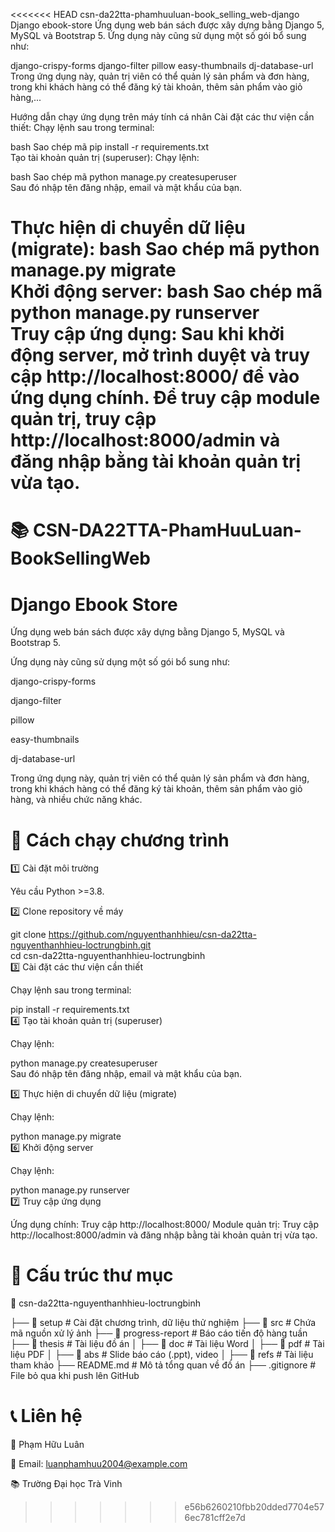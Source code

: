 <<<<<<< HEAD
csn-da22tta-phamhuuluan-book_selling_web-django
Django ebook-store
Ứng dụng web bán sách được xây dựng bằng Django 5, MySQL và Bootstrap 5.
Ứng dụng này cũng sử dụng một số gói bổ sung như:

django-crispy-forms
django-filter
pillow
easy-thumbnails
dj-database-url
Trong ứng dụng này, quản trị viên có thể quản lý sản phẩm và đơn hàng, trong khi khách hàng có thể đăng ký tài khoản, thêm sản phẩm vào giỏ hàng,...

Hướng dẫn chạy ứng dụng trên máy tính cá nhân
Cài đặt các thư viện cần thiết:
Chạy lệnh sau trong terminal:

bash
Sao chép mã
pip install -r requirements.txt  
Tạo tài khoản quản trị (superuser):
Chạy lệnh:

bash
Sao chép mã
python manage.py createsuperuser  
Sau đó nhập tên đăng nhập, email và mật khẩu của bạn.

Thực hiện di chuyển dữ liệu (migrate):
bash
Sao chép mã
python manage.py migrate  
Khởi động server:
bash
Sao chép mã
python manage.py runserver  
Truy cập ứng dụng:
Sau khi khởi động server, mở trình duyệt và truy cập http://localhost:8000/ để vào ứng dụng chính.
Để truy cập module quản trị, truy cập http://localhost:8000/admin và đăng nhập bằng tài khoản quản trị vừa tạo.
=======
# 📚 CSN-DA22TTA-PhamHuuLuan-BookSellingWeb
# Django Ebook Store

Ứng dụng web bán sách được xây dựng bằng Django 5, MySQL và Bootstrap 5.

Ứng dụng này cũng sử dụng một số gói bổ sung như:

django-crispy-forms

django-filter

pillow

easy-thumbnails

dj-database-url

Trong ứng dụng này, quản trị viên có thể quản lý sản phẩm và đơn hàng, trong khi khách hàng có thể đăng ký tài khoản, thêm sản phẩm vào giỏ hàng, và nhiều chức năng khác.

# 🚀 Cách chạy chương trình

1️⃣ Cài đặt môi trường

Yêu cầu Python >=3.8.

2️⃣ Clone repository về máy


git clone https://github.com/nguyenthanhhieu/csn-da22tta-nguyenthanhhieu-loctrungbinh.git  
cd csn-da22tta-nguyenthanhhieu-loctrungbinh  
3️⃣ Cài đặt các thư viện cần thiết

Chạy lệnh sau trong terminal:


pip install -r requirements.txt  
4️⃣ Tạo tài khoản quản trị (superuser)

Chạy lệnh:


python manage.py createsuperuser  
Sau đó nhập tên đăng nhập, email và mật khẩu của bạn.

5️⃣ Thực hiện di chuyển dữ liệu (migrate)

Chạy lệnh:


python manage.py migrate  
6️⃣ Khởi động server

Chạy lệnh:


python manage.py runserver  
7️⃣ Truy cập ứng dụng

Ứng dụng chính: Truy cập http://localhost:8000/
Module quản trị: Truy cập http://localhost:8000/admin và đăng nhập bằng tài khoản quản trị vừa tạo.

# 📂 Cấu trúc thư mục

👤 csn-da22tta-nguyenthanhhieu-loctrungbinh

 ├── 📂 setup               # Cài đặt chương trình, dữ liệu thử nghiệm
 ├── 📂 src                 # Chứa mã nguồn xử lý ảnh
 ├── 📂 progress-report     # Báo cáo tiến độ hàng tuần
 ├── 📂 thesis              # Tài liệu đồ án
 │   ├── 📂 doc            # Tài liệu Word
 │   ├── 📂 pdf            # Tài liệu PDF
 │   ├── 📂 abs            # Slide báo cáo (.ppt), video
 │   ├── 📂 refs           # Tài liệu tham khảo
 ├── README.md              # Mô tả tổng quan về đồ án
 ├── .gitignore             # File bỏ qua khi push lên GitHub


# 📞 Liên hệ

👤 Phạm Hữu Luân

📧 Email: luanphamhuu2004@example.com

📚 Trường Đại học Trà Vinh


>>>>>>> e56b6260210fbb20dded7704e576ec781cff2e7d
